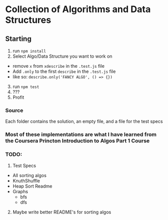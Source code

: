 # Collection of Algorithms and Data Structures

## Starting
1. run `npm install`
2. Select Algo/Data Structure you want to work on
  * remove `x` from `xdescribe` in the `.test.js` file
  * Add `.only` to the first `describe` in the `.test.js` file
  * like so: `describe.only('FANCY ALGO', () => {})`
3. run `npm test`
4. ???
5. Profit

### Source
  Each folder contains the solution, an empty file, and a file for the test specs


### Most of these implementations are what I have learned from the Coursera Princton Introduction to Algos Part 1 Course

### TODO:
1. Test Specs
  * All sorting algos
  * KnuthShuffle
  * Heap Sort Readme
  * Graphs
    * bfs
    * dfs
2. Maybe write better README's for sorting algos
